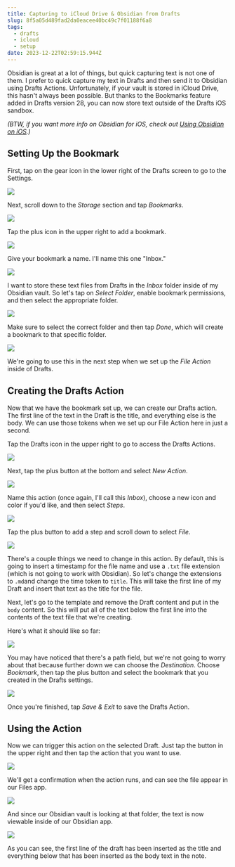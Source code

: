 ```yaml
---
title: Capturing to iCloud Drive & Obsidian from Drafts
slug: 8f5a05d489fad2da0eacee40bc49c7f01188f6a8
tags:
  - drafts
  - icloud
  - setup
date: 2023-12-22T02:59:15.944Z
---
```


Obsidian is great at a lot of things, but quick capturing text is not one of them. I prefer to quick capture my text in Drafts and then send it to Obsidian using Drafts Actions. Unfortunately, if your vault is stored in iCloud Drive, this hasn't always been possible. But thanks to the Bookmarks feature added in Drafts version 28, you can now store text outside of the Drafts iOS sandbox.

*(BTW, if you want more info on Obsidian for iOS, check out [Using Obsidian on iOS](:/content/dc8c4d000e1cde4cf3cbe6e6c4344b736a40b7c8).)*

## Setting Up the Bookmark

First, tap on the gear icon in the lower right of the Drafts screen to go to the Settings.

![](https://thesweetsetup.com/wp-content/uploads/2021/09/drafts1.jpg)

Next, scroll down to the *Storage* section and tap *Bookmarks*.

![](https://thesweetsetup.com/wp-content/uploads/2021/09/drafts2.jpg)

Tap the plus icon in the upper right to add a bookmark.

![](https://thesweetsetup.com/wp-content/uploads/2021/09/drafts3.jpg)

Give your bookmark a name. I'll name this one "Inbox."

![](https://thesweetsetup.com/wp-content/uploads/2021/09/drafts4.jpg)

I want to store these text files from Drafts in the *Inbox* folder inside of my Obsidian vault. So let's tap on *Select Folder*, enable bookmark permissions, and then select the appropriate folder.

![](https://thesweetsetup.com/wp-content/uploads/2021/09/drafts5.jpg)

Make sure to select the correct folder and then tap *Done*, which will create a bookmark to that specific folder.

![](https://thesweetsetup.com/wp-content/uploads/2021/09/drafts6.jpg)

We're going to use this in the next step when we set up the *File Action* inside of Drafts.

## Creating the Drafts Action

Now that we have the bookmark set up, we can create our Drafts action. The first line of the text in the Draft is the title, and everything else is the body. We can use those tokens when we set up our File Action here in just a second.

Tap the Drafts icon in the upper right to go to access the Drafts Actions.

![](https://thesweetsetup.com/wp-content/uploads/2021/09/drafts7.jpg)

Next, tap the plus button at the bottom and select *New Action*.

![](https://thesweetsetup.com/wp-content/uploads/2021/09/drafts8.jpg)

Name this action (once again, I'll call this *Inbox*), choose a new icon and color if you'd like, and then select *Steps*.

![](https://thesweetsetup.com/wp-content/uploads/2021/09/drafts9.jpg)

Tap the plus button to add a step and scroll down to select *File*.

![](https://thesweetsetup.com/wp-content/uploads/2021/09/drafts10.jpg)

There's a couple things we need to change in this action. By default, this is going to insert a timestamp for the file name and use a `.txt` file extension (which is not going to work with Obsidian). So let's change the extensions to `.md`and change the time token to `title`. This will take the first line of my Draft and insert that text as the title for the file.

Next, let's go to the template and remove the Draft content and put in the `body` content. So this will put all of the text below the first line into the contents of the text file that we're creating.

Here's what it should like so far:

![](https://thesweetsetup.com/wp-content/uploads/2021/09/drafts11.jpg)

You may have noticed that there's a path field, but we're not going to worry about that because further down we can choose the *Destination*. Choose *Bookmark*, then tap the plus button and select the bookmark that you created in the Drafts settings.

![](https://thesweetsetup.com/wp-content/uploads/2021/09/drafts12.jpg)

Once you're finished, tap *Save & Exit* to save the Drafts Action.

## Using the Action

Now we can trigger this action on the selected Draft. Just tap the button in the upper right and then tap the action that you want to use.

![](https://thesweetsetup.com/wp-content/uploads/2021/09/drafts13-1.jpg)

We'll get a confirmation when the action runs, and can see the file appear in our Files app.

![](https://thesweetsetup.com/wp-content/uploads/2021/09/drafts14.jpg)

And since our Obsidian vault is looking at that folder, the text is now viewable inside of our Obsidian app.

![](https://thesweetsetup.com/wp-content/uploads/2021/09/drafts15.jpg)

As you can see, the first line of the draft has been inserted as the title and everything below that has been inserted as the body text in the note.
